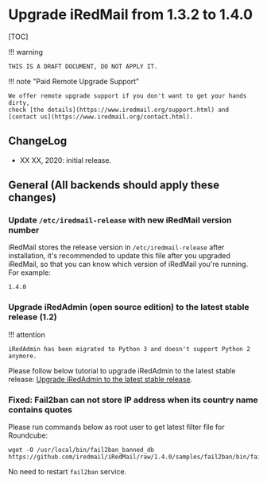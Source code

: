 # Upgrade iRedMail from 1.3.2 to 1.4.0

[TOC]

!!! warning

    THIS IS A DRAFT DOCUMENT, DO NOT APPLY IT.

!!! note "Paid Remote Upgrade Support"

    We offer remote upgrade support if you don't want to get your hands dirty,
    check [the details](https://www.iredmail.org/support.html) and
    [contact us](https://www.iredmail.org/contact.html).

## ChangeLog

* XX XX, 2020: initial release.

## General (All backends should apply these changes)

### Update `/etc/iredmail-release` with new iRedMail version number

iRedMail stores the release version in `/etc/iredmail-release` after
installation, it's recommended to update this file after you upgraded iRedMail,
so that you can know which version of iRedMail you're running. For example:

```
1.4.0
```

### Upgrade iRedAdmin (open source edition) to the latest stable release (1.2)

!!! attention

    iRedAdmin has been migrated to Python 3 and doesn't support Python 2 anymore.

Please follow below tutorial to upgrade iRedAdmin to the latest stable release:
[Upgrade iRedAdmin to the latest stable release](./migrate.or.upgrade.iredadmin.html).

### Fixed: Fail2ban can not store IP address when its country name contains quotes

Please run commands below as root user to get latest filter file for Roundcube:

```
wget -O /usr/local/bin/fail2ban_banned_db https://github.com/iredmail/iRedMail/raw/1.4.0/samples/fail2ban/bin/fail2ban_banned_db
```

No need to restart `fail2ban` service.
